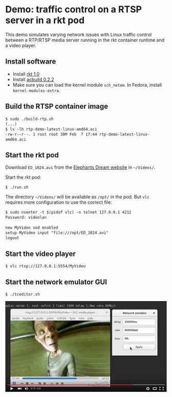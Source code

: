 # Demo: traffic control on a RTSP server in a rkt pod

This demo simulates varying network issues with Linux traffic control between a RTP/RTSP media server running in the rkt container runtime and a video player.

## Install software

- Install [rkt 1.0](https://github.com/coreos/rkt/releases/tag/v1.0.0)
- Install [acbuild 0.2.2](https://github.com/appc/acbuild/releases/tag/v0.2.2)
- Make sure you can load the kernel module `sch_netem`. In Fedora, install `kernel-modules-extra`.

## Build the RTSP container image

```
$ sudo ./build-rtp.sh
(...)
$ ls -lh rtp-demo-latest-linux-amd64.aci
-rw-r--r--. 1 root root 30M Feb  7 17:44 rtp-demo-latest-linux-amd64.aci

```

## Start the rkt pod

Download `ED_1024.avi` from the [Elephants Dream website](https://orange.blender.org/download/) in `~/Videos/`.

Start the rkt pod:
```
$ ./run.sh
```

The directory `~/Videos/` will be available as `/opt/` in the pod. But `vlc` requires more configuration to use the correct file:
```
$ sudo nsenter -t $(pidof vlc) -n telnet 127.0.0.1 4212
Password: videolan

new MyVideo vod enabled
setup MyVideo input "file:///opt/ED_1024.avi"
logout
```

## Start the video player

```
$ vlc rtsp://127.0.0.1:5554/MyVideo
```

## Start the network emulator GUI

```
$ ./tceditor.sh
```
![Screenshot of the traffic-control-rkt demo](traffic-control-rkt.png)

